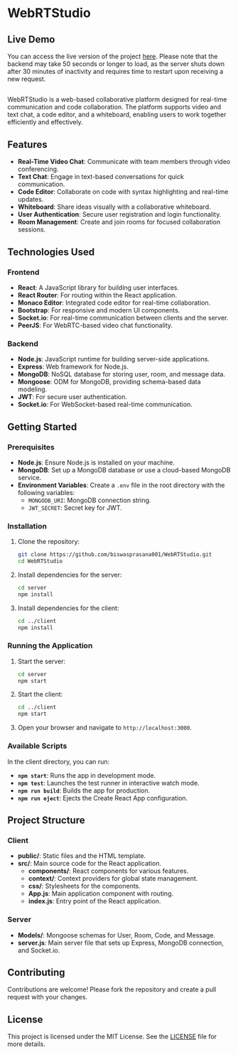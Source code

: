 # WebRTStudio

## Live Demo

You can access the live version of the project [here](https://web-rt-studio-client.vercel.app/). Please note that the backend may take 50 seconds or longer to load, as the server shuts down after 30 minutes of inactivity and requires time to restart upon receiving a new request.

##

WebRTStudio is a web-based collaborative platform designed for real-time communication and code collaboration. The platform supports video and text chat, a code editor, and a whiteboard, enabling users to work together efficiently and effectively.

## Features

- **Real-Time Video Chat**: Communicate with team members through video conferencing.
- **Text Chat**: Engage in text-based conversations for quick communication.
- **Code Editor**: Collaborate on code with syntax highlighting and real-time updates.
- **Whiteboard**: Share ideas visually with a collaborative whiteboard.
- **User Authentication**: Secure user registration and login functionality.
- **Room Management**: Create and join rooms for focused collaboration sessions.

## Technologies Used

### Frontend
- **React**: A JavaScript library for building user interfaces.
- **React Router**: For routing within the React application.
- **Monaco Editor**: Integrated code editor for real-time collaboration.
- **Bootstrap**: For responsive and modern UI components.
- **Socket.io**: For real-time communication between clients and the server.
- **PeerJS**: For WebRTC-based video chat functionality.

### Backend
- **Node.js**: JavaScript runtime for building server-side applications.
- **Express**: Web framework for Node.js.
- **MongoDB**: NoSQL database for storing user, room, and message data.
- **Mongoose**: ODM for MongoDB, providing schema-based data modeling.
- **JWT**: For secure user authentication.
- **Socket.io**: For WebSocket-based real-time communication.


## Getting Started

### Prerequisites
- **Node.js**: Ensure Node.js is installed on your machine.
- **MongoDB**: Set up a MongoDB database or use a cloud-based MongoDB service.
- **Environment Variables**: Create a `.env` file in the root directory with the following variables:
  - `MONGODB_URI`: MongoDB connection string.
  - `JWT_SECRET`: Secret key for JWT.

### Installation

1. Clone the repository:
   ```sh
   git clone https://github.com/biswasprasana001/WebRTStudio.git
   cd WebRTStudio
   ```

2. Install dependencies for the server:
   ```sh
   cd server
   npm install
   ```

3. Install dependencies for the client:
   ```sh
   cd ../client
   npm install
   ```

### Running the Application

1. Start the server:
   ```sh
   cd server
   npm start
   ```

2. Start the client:
   ```sh
   cd ../client
   npm start
   ```

3. Open your browser and navigate to `http://localhost:3000`.

### Available Scripts

In the client directory, you can run:

- **`npm start`**: Runs the app in development mode.
- **`npm test`**: Launches the test runner in interactive watch mode.
- **`npm run build`**: Builds the app for production.
- **`npm run eject`**: Ejects the Create React App configuration.

## Project Structure

### Client
- **public/**: Static files and the HTML template.
- **src/**: Main source code for the React application.
  - **components/**: React components for various features.
  - **context/**: Context providers for global state management.
  - **css/**: Stylesheets for the components.
  - **App.js**: Main application component with routing.
  - **index.js**: Entry point of the React application.

### Server
- **Models/**: Mongoose schemas for User, Room, Code, and Message.
- **server.js**: Main server file that sets up Express, MongoDB connection, and Socket.io.

## Contributing

Contributions are welcome! Please fork the repository and create a pull request with your changes.

## License

This project is licensed under the MIT License. See the [LICENSE](LICENSE) file for more details.
